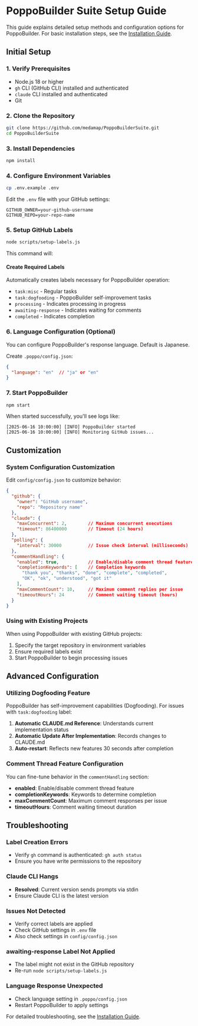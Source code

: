 # PoppoBuilder Suite Setup Guide

This guide explains detailed setup methods and configuration options for PoppoBuilder. For basic installation steps, see the [Installation Guide](INSTALL_en.md).

## Initial Setup

### 1. Verify Prerequisites
- Node.js 18 or higher
- `gh` CLI (GitHub CLI) installed and authenticated
- `claude` CLI installed and authenticated
- Git

### 2. Clone the Repository
```bash
git clone https://github.com/medamap/PoppoBuilderSuite.git
cd PoppoBuilderSuite
```

### 3. Install Dependencies
```bash
npm install
```

### 4. Configure Environment Variables
```bash
cp .env.example .env
```

Edit the `.env` file with your GitHub settings:
```
GITHUB_OWNER=your-github-username
GITHUB_REPO=your-repo-name
```

### 5. Setup GitHub Labels
```bash
node scripts/setup-labels.js
```

This command will:

#### Create Required Labels
Automatically creates labels necessary for PoppoBuilder operation:
- `task:misc` - Regular tasks
- `task:dogfooding` - PoppoBuilder self-improvement tasks
- `processing` - Indicates processing in progress
- `awaiting-response` - Indicates waiting for comments
- `completed` - Indicates completion

### 6. Language Configuration (Optional)
You can configure PoppoBuilder's response language. Default is Japanese.

Create `.poppo/config.json`:
```json
{
  "language": "en"  // "ja" or "en"
}
```

### 7. Start PoppoBuilder
```bash
npm start
```

When started successfully, you'll see logs like:
```
[2025-06-16 10:00:00] [INFO] PoppoBuilder started
[2025-06-16 10:00:00] [INFO] Monitoring GitHub issues...
```

## Customization

### System Configuration Customization
Edit `config/config.json` to customize behavior:

```json
{
  "github": {
    "owner": "GitHub username",
    "repo": "Repository name"
  },
  "claude": {
    "maxConcurrent": 2,        // Maximum concurrent executions
    "timeout": 86400000        // Timeout (24 hours)
  },
  "polling": {
    "interval": 30000          // Issue check interval (milliseconds)
  },
  "commentHandling": {
    "enabled": true,           // Enable/disable comment thread feature
    "completionKeywords": [    // Completion keywords
      "thank you", "thanks", "done", "complete", "completed",
      "OK", "ok", "understood", "got it"
    ],
    "maxCommentCount": 10,     // Maximum comment replies per issue
    "timeoutHours": 24         // Comment waiting timeout (hours)
  }
}
```

### Using with Existing Projects
When using PoppoBuilder with existing GitHub projects:

1. Specify the target repository in environment variables
2. Ensure required labels exist
3. Start PoppoBuilder to begin processing issues

## Advanced Configuration

### Utilizing Dogfooding Feature
PoppoBuilder has self-improvement capabilities (Dogfooding). For issues with `task:dogfooding` label:

1. **Automatic CLAUDE.md Reference**: Understands current implementation status
2. **Automatic Update After Implementation**: Records changes to CLAUDE.md
3. **Auto-restart**: Reflects new features 30 seconds after completion

### Comment Thread Feature Configuration
You can fine-tune behavior in the `commentHandling` section:

- **enabled**: Enable/disable comment thread feature
- **completionKeywords**: Keywords to determine completion
- **maxCommentCount**: Maximum comment responses per issue
- **timeoutHours**: Comment waiting timeout duration

## Troubleshooting

### Label Creation Errors
- Verify `gh` command is authenticated: `gh auth status`
- Ensure you have write permissions to the repository

### Claude CLI Hangs
- **Resolved**: Current version sends prompts via stdin
- Ensure Claude CLI is the latest version

### Issues Not Detected
- Verify correct labels are applied
- Check GitHub settings in `.env` file
- Also check settings in `config/config.json`

### awaiting-response Label Not Applied
- The label might not exist in the GitHub repository
- Re-run `node scripts/setup-labels.js`

### Language Response Unexpected
- Check language setting in `.poppo/config.json`
- Restart PoppoBuilder to apply settings

For detailed troubleshooting, see the [Installation Guide](INSTALL_en.md#troubleshooting).